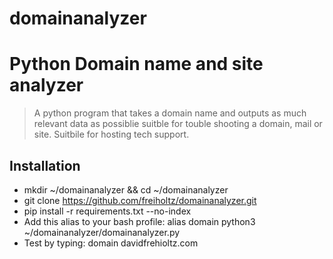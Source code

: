 # domainanalyzer
# Python Domain name and site analyzer

> A python program that takes a domain name and outputs as much relevant data as possiblie suitble for touble shooting a domain, mail or site. Suitbile for hosting tech support. 

## Installation

* mkdir ~/domainanalyzer && cd ~/domainanalyzer
* git clone https://github.com/freiholtz/domainanalyzer.git
* pip install -r requirements.txt --no-index
* Add this alias to your bash profile: alias domain python3 ~/domainanalyzer/domainanalyzer.py
* Test by typing: domain davidfrehioltz.com